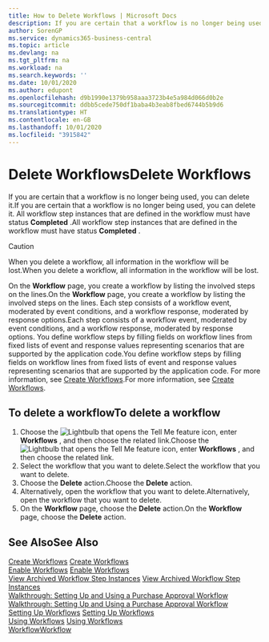 ```yaml
---
title: How to Delete Workflows | Microsoft Docs
description: If you are certain that a workflow is no longer being used, you can delete it. All workflow step instances that are defined in the workflow must have status **Completed** .
author: SorenGP
ms.service: dynamics365-business-central
ms.topic: article
ms.devlang: na
ms.tgt_pltfrm: na
ms.workload: na
ms.search.keywords: ''
ms.date: 10/01/2020
ms.author: edupont
ms.openlocfilehash: d9b1990e1379b958aaa3723b4e5a984d066d0b2e
ms.sourcegitcommit: ddbb5cede750df1baba4b3eab8fbed6744b5b9d6
ms.translationtype: HT
ms.contentlocale: en-GB
ms.lasthandoff: 10/01/2020
ms.locfileid: "3915842"
---
```

# <a name="delete-workflows"></a><span data-ttu-id="9c027-104">Delete Workflows</span><span class="sxs-lookup"><span data-stu-id="9c027-104">Delete Workflows</span></span>
<span data-ttu-id="9c027-105">If you are certain that a workflow is no longer being used, you can delete it.</span><span class="sxs-lookup"><span data-stu-id="9c027-105">If you are certain that a workflow is no longer being used, you can delete it.</span></span> <span data-ttu-id="9c027-106">All workflow step instances that are defined in the workflow must have status **Completed** .</span><span class="sxs-lookup"><span data-stu-id="9c027-106">All workflow step instances that are defined in the workflow must have status **Completed** .</span></span>  

> [!CAUTION]  
>  <span data-ttu-id="9c027-107">When you delete a workflow, all information in the workflow will be lost.</span><span class="sxs-lookup"><span data-stu-id="9c027-107">When you delete a workflow, all information in the workflow will be lost.</span></span>  

 <span data-ttu-id="9c027-108">On the **Workflow** page, you create a workflow by listing the involved steps on the lines.</span><span class="sxs-lookup"><span data-stu-id="9c027-108">On the **Workflow** page, you create a workflow by listing the involved steps on the lines.</span></span> <span data-ttu-id="9c027-109">Each step consists of a workflow event, moderated by event conditions, and a workflow response, moderated by response options.</span><span class="sxs-lookup"><span data-stu-id="9c027-109">Each step consists of a workflow event, moderated by event conditions, and a workflow response, moderated by response options.</span></span> <span data-ttu-id="9c027-110">You define workflow steps by filling fields on workflow lines from fixed lists of event and response values representing scenarios that are supported by the application code.</span><span class="sxs-lookup"><span data-stu-id="9c027-110">You define workflow steps by filling fields on workflow lines from fixed lists of event and response values representing scenarios that are supported by the application code.</span></span> <span data-ttu-id="9c027-111">For more information, see [Create Workflows](across-how-to-create-workflows.md).</span><span class="sxs-lookup"><span data-stu-id="9c027-111">For more information, see [Create Workflows](across-how-to-create-workflows.md).</span></span>  

## <a name="to-delete-a-workflow"></a><span data-ttu-id="9c027-112">To delete a workflow</span><span class="sxs-lookup"><span data-stu-id="9c027-112">To delete a workflow</span></span>  
1.  <span data-ttu-id="9c027-113">Choose the ![Lightbulb that opens the Tell Me feature](media/ui-search/search_small.png "Tell me what you want to do") icon, enter **Workflows** , and then choose the related link.</span><span class="sxs-lookup"><span data-stu-id="9c027-113">Choose the ![Lightbulb that opens the Tell Me feature](media/ui-search/search_small.png "Tell me what you want to do") icon, enter **Workflows** , and then choose the related link.</span></span>  
2.  <span data-ttu-id="9c027-114">Select the workflow that you want to delete.</span><span class="sxs-lookup"><span data-stu-id="9c027-114">Select the workflow that you want to delete.</span></span>  
3.  <span data-ttu-id="9c027-115">Choose the **Delete** action.</span><span class="sxs-lookup"><span data-stu-id="9c027-115">Choose the **Delete** action.</span></span>  
4.  <span data-ttu-id="9c027-116">Alternatively, open the workflow that you want to delete.</span><span class="sxs-lookup"><span data-stu-id="9c027-116">Alternatively, open the workflow that you want to delete.</span></span>  
5.  <span data-ttu-id="9c027-117">On the **Workflow** page, choose the **Delete** action.</span><span class="sxs-lookup"><span data-stu-id="9c027-117">On the **Workflow** page, choose the **Delete** action.</span></span>  

## <a name="see-also"></a><span data-ttu-id="9c027-118">See Also</span><span class="sxs-lookup"><span data-stu-id="9c027-118">See Also</span></span>  
 <span data-ttu-id="9c027-119">[Create Workflows](across-how-to-create-workflows.md) </span><span class="sxs-lookup"><span data-stu-id="9c027-119">[Create Workflows](across-how-to-create-workflows.md) </span></span>  
 <span data-ttu-id="9c027-120">[Enable Workflows](across-how-to-enable-workflows.md) </span><span class="sxs-lookup"><span data-stu-id="9c027-120">[Enable Workflows](across-how-to-enable-workflows.md) </span></span>  
 <span data-ttu-id="9c027-121">[View Archived Workflow Step Instances](across-how-to-view-archived-workflow-step-instances.md) </span><span class="sxs-lookup"><span data-stu-id="9c027-121">[View Archived Workflow Step Instances](across-how-to-view-archived-workflow-step-instances.md) </span></span>  
 <span data-ttu-id="9c027-122">[Walkthrough: Setting Up and Using a Purchase Approval Workflow](walkthrough-setting-up-and-using-a-purchase-approval-workflow.md) </span><span class="sxs-lookup"><span data-stu-id="9c027-122">[Walkthrough: Setting Up and Using a Purchase Approval Workflow](walkthrough-setting-up-and-using-a-purchase-approval-workflow.md) </span></span>  
 <span data-ttu-id="9c027-123">[Setting Up Workflows](across-set-up-workflows.md) </span><span class="sxs-lookup"><span data-stu-id="9c027-123">[Setting Up Workflows](across-set-up-workflows.md) </span></span>  
 <span data-ttu-id="9c027-124">[Using Workflows](across-use-workflows.md) </span><span class="sxs-lookup"><span data-stu-id="9c027-124">[Using Workflows](across-use-workflows.md) </span></span>  
 [<span data-ttu-id="9c027-125">Workflow</span><span class="sxs-lookup"><span data-stu-id="9c027-125">Workflow</span></span>](across-workflow.md)   
